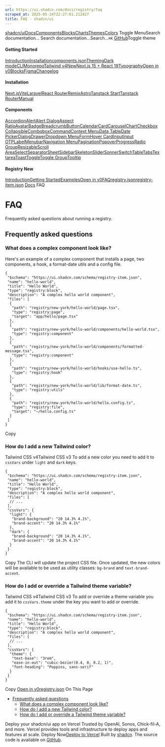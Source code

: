 ```yaml
---
url: https://ui.shadcn.com/docs/registry/faq
scraped_at: 2025-05-24T22:27:01.212427
title: FAQ - shadcn/ui
---
```


[shadcn/ui](https://ui.shadcn.com/)[Docs](https://ui.shadcn.com/docs/installation)[Components](https://ui.shadcn.com/docs/components)[Blocks](https://ui.shadcn.com/blocks)[Charts](https://ui.shadcn.com/charts)[Themes](https://ui.shadcn.com/themes)[Colors](https://ui.shadcn.com/colors)
Toggle MenuSearch documentation...
Search documentation...Search...`⌘K`
[GitHub](https://github.com/shadcn-ui/ui)Toggle theme
#### Getting Started 
[Introduction](https://ui.shadcn.com/docs)[Installation](https://ui.shadcn.com/docs/installation)[components.json](https://ui.shadcn.com/docs/components-json)[Theming](https://ui.shadcn.com/docs/theming)[Dark mode](https://ui.shadcn.com/docs/dark-mode)[CLI](https://ui.shadcn.com/docs/cli)[Monorepo](https://ui.shadcn.com/docs/monorepo)[Tailwind v4New](https://ui.shadcn.com/docs/tailwind-v4)[Next.js 15 + React 19](https://ui.shadcn.com/docs/react-19)[Typography](https://ui.shadcn.com/docs/components/typography)[Open in v0](https://ui.shadcn.com/docs/v0)[Blocks](https://ui.shadcn.com/docs/blocks)[Figma](https://ui.shadcn.com/docs/figma)[Changelog](https://ui.shadcn.com/docs/changelog)
#### Installation 
[Next.js](https://ui.shadcn.com/docs/installation/next)[Vite](https://ui.shadcn.com/docs/installation/vite)[Laravel](https://ui.shadcn.com/docs/installation/laravel)[React Router](https://ui.shadcn.com/docs/installation/react-router)[Remix](https://ui.shadcn.com/docs/installation/remix)[Astro](https://ui.shadcn.com/docs/installation/astro)[Tanstack Start](https://ui.shadcn.com/docs/installation/tanstack)[Tanstack Router](https://ui.shadcn.com/docs/installation/tanstack-router)[Manual](https://ui.shadcn.com/docs/installation/manual)
#### Components 
[Accordion](https://ui.shadcn.com/docs/components/accordion)[Alert](https://ui.shadcn.com/docs/components/alert)[Alert Dialog](https://ui.shadcn.com/docs/components/alert-dialog)[Aspect Ratio](https://ui.shadcn.com/docs/components/aspect-ratio)[Avatar](https://ui.shadcn.com/docs/components/avatar)[Badge](https://ui.shadcn.com/docs/components/badge)[Breadcrumb](https://ui.shadcn.com/docs/components/breadcrumb)[Button](https://ui.shadcn.com/docs/components/button)[Calendar](https://ui.shadcn.com/docs/components/calendar)[Card](https://ui.shadcn.com/docs/components/card)[Carousel](https://ui.shadcn.com/docs/components/carousel)[Chart](https://ui.shadcn.com/docs/components/chart)[Checkbox](https://ui.shadcn.com/docs/components/checkbox)[Collapsible](https://ui.shadcn.com/docs/components/collapsible)[Combobox](https://ui.shadcn.com/docs/components/combobox)[Command](https://ui.shadcn.com/docs/components/command)[Context Menu](https://ui.shadcn.com/docs/components/context-menu)[Data Table](https://ui.shadcn.com/docs/components/data-table)[Date Picker](https://ui.shadcn.com/docs/components/date-picker)[Dialog](https://ui.shadcn.com/docs/components/dialog)[Drawer](https://ui.shadcn.com/docs/components/drawer)[Dropdown Menu](https://ui.shadcn.com/docs/components/dropdown-menu)[Form](https://ui.shadcn.com/docs/components/form)[Hover Card](https://ui.shadcn.com/docs/components/hover-card)[Input](https://ui.shadcn.com/docs/components/input)[Input OTP](https://ui.shadcn.com/docs/components/input-otp)[Label](https://ui.shadcn.com/docs/components/label)[Menubar](https://ui.shadcn.com/docs/components/menubar)[Navigation Menu](https://ui.shadcn.com/docs/components/navigation-menu)[Pagination](https://ui.shadcn.com/docs/components/pagination)[Popover](https://ui.shadcn.com/docs/components/popover)[Progress](https://ui.shadcn.com/docs/components/progress)[Radio Group](https://ui.shadcn.com/docs/components/radio-group)[Resizable](https://ui.shadcn.com/docs/components/resizable)[Scroll Area](https://ui.shadcn.com/docs/components/scroll-area)[Select](https://ui.shadcn.com/docs/components/select)[Separator](https://ui.shadcn.com/docs/components/separator)[Sheet](https://ui.shadcn.com/docs/components/sheet)[Sidebar](https://ui.shadcn.com/docs/components/sidebar)[Skeleton](https://ui.shadcn.com/docs/components/skeleton)[Slider](https://ui.shadcn.com/docs/components/slider)[Sonner](https://ui.shadcn.com/docs/components/sonner)[Switch](https://ui.shadcn.com/docs/components/switch)[Table](https://ui.shadcn.com/docs/components/table)[Tabs](https://ui.shadcn.com/docs/components/tabs)[Textarea](https://ui.shadcn.com/docs/components/textarea)[Toast](https://ui.shadcn.com/docs/components/toast)[Toggle](https://ui.shadcn.com/docs/components/toggle)[Toggle Group](https://ui.shadcn.com/docs/components/toggle-group)[Tooltip](https://ui.shadcn.com/docs/components/tooltip)
#### Registry New
[Introduction](https://ui.shadcn.com/docs/registry)[Getting Started](https://ui.shadcn.com/docs/registry/getting-started)[Examples](https://ui.shadcn.com/docs/registry/examples)[Open in v0](https://ui.shadcn.com/docs/registry/open-in-v0)[FAQ](https://ui.shadcn.com/docs/registry/faq)[registry.json](https://ui.shadcn.com/docs/registry/registry-json)[registry-item.json](https://ui.shadcn.com/docs/registry/registry-item-json)
[Docs](https://ui.shadcn.com/docs)
FAQ
# FAQ
Frequently asked questions about running a registry.
## [](https://ui.shadcn.com/docs/registry/faq#frequently-asked-questions)Frequently asked questions
### [](https://ui.shadcn.com/docs/registry/faq#what-does-a-complex-component-look-like)What does a complex component look like?
Here's an example of a complex component that installs a page, two components, a hook, a format-date utils and a config file.
```
{
 "$schema": "https://ui.shadcn.com/schema/registry-item.json",
 "name": "hello-world",
 "title": "Hello World",
 "type": "registry:block",
 "description": "A complex hello world component",
 "files": [
  {
   "path": "registry/new-york/hello-world/page.tsx",
   "type": "registry:page",
   "target": "app/hello/page.tsx"
  },
  {
   "path": "registry/new-york/hello-world/components/hello-world.tsx",
   "type": "registry:component"
  },
  {
   "path": "registry/new-york/hello-world/components/formatted-message.tsx",
   "type": "registry:component"
  },
  {
   "path": "registry/new-york/hello-world/hooks/use-hello.ts",
   "type": "registry:hook"
  },
  {
   "path": "registry/new-york/hello-world/lib/format-date.ts",
   "type": "registry:utils"
  },
  {
   "path": "registry/new-york/hello-world/hello.config.ts",
   "type": "registry:file",
   "target": "~/hello.config.ts"
  }
 ]
}
```
Copy
### [](https://ui.shadcn.com/docs/registry/faq#how-do-i-add-a-new-tailwind-color)How do I add a new Tailwind color?
Tailwind CSS v4Tailwind CSS v3
To add a new color you need to add it to `cssVars` under `light` and `dark` keys.
```
{
 "$schema": "https://ui.shadcn.com/schema/registry-item.json",
 "name": "hello-world",
 "title": "Hello World",
 "type": "registry:block",
 "description": "A complex hello world component",
 "files": [
  // ...
 ],
 "cssVars": {
  "light": {
   "brand-background": "20 14.3% 4.1%",
   "brand-accent": "20 14.3% 4.1%"
  },
  "dark": {
   "brand-background": "20 14.3% 4.1%",
   "brand-accent": "20 14.3% 4.1%"
  }
 }
}
```
Copy
The CLI will update the project CSS file. Once updated, the new colors will be available to be used as utility classes: `bg-brand` and `text-brand-accent`.
### [](https://ui.shadcn.com/docs/registry/faq#how-do-i-add-or-override-a-tailwind-theme-variable)How do I add or override a Tailwind theme variable?
Tailwind CSS v4Tailwind CSS v3
To add or override a theme variable you add it to `cssVars.theme` under the key you want to add or override.
```
{
 "$schema": "https://ui.shadcn.com/schema/registry-item.json",
 "name": "hello-world",
 "title": "Hello World",
 "type": "registry:block",
 "description": "A complex hello world component",
 "files": [
  // ...
 ],
 "cssVars": {
  "theme": {
   "text-base": "3rem",
   "ease-in-out": "cubic-bezier(0.4, 0, 0.2, 1)",
   "font-heading": "Poppins, sans-serif"
  }
 }
}
```
Copy
[Open in v0](https://ui.shadcn.com/docs/registry/open-in-v0)[registry.json](https://ui.shadcn.com/docs/registry/registry-json)
On This Page
  * [Frequently asked questions](https://ui.shadcn.com/docs/registry/faq#frequently-asked-questions)
    * [What does a complex component look like?](https://ui.shadcn.com/docs/registry/faq#what-does-a-complex-component-look-like)
    * [How do I add a new Tailwind color?](https://ui.shadcn.com/docs/registry/faq#how-do-i-add-a-new-tailwind-color)
    * [How do I add or override a Tailwind theme variable?](https://ui.shadcn.com/docs/registry/faq#how-do-i-add-or-override-a-tailwind-theme-variable)


Deploy your shadcn/ui app on Vercel
Trusted by OpenAI, Sonos, Chick-fil-A, and more.
Vercel provides tools and infrastructure to deploy apps and features at scale.
Deploy Now[Deploy to Vercel](https://vercel.com/new?utm_source=shadcn_site&utm_medium=web&utm_campaign=docs_cta_deploy_now_callout)
Built by [shadcn](https://twitter.com/shadcn). The source code is available on [GitHub](https://github.com/shadcn-ui/ui).

